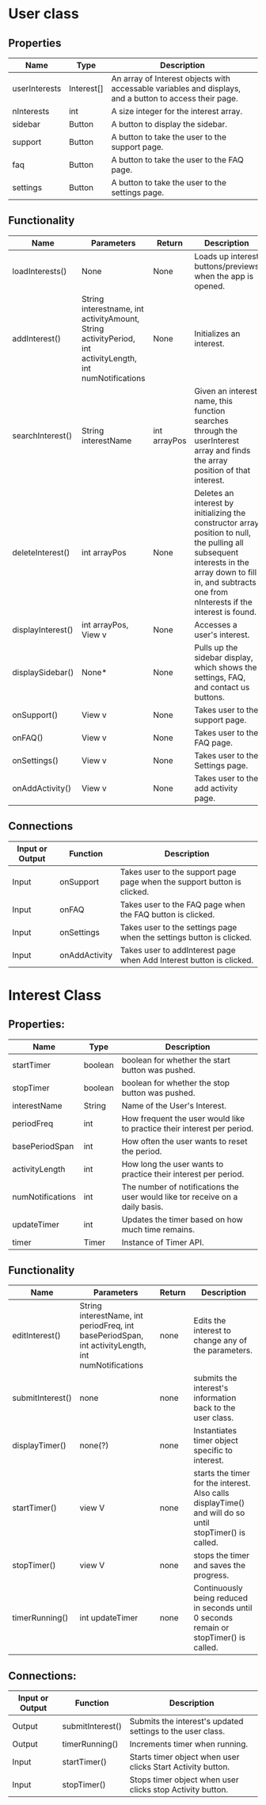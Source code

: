 # User class

## Properties

| Name  | Type | Description
| ------------- | ------------- | ------------- 
| userInterests  | Interest[]  | An array of Interest objects with accessable variables and displays, and a button to access their page.  	
| nInterests  | int | A size integer for the interest array.
| sidebar | Button | A button to display the sidebar.
| support | Button | A button to take the user to the support page.
| faq | Button | A button to take the user to the FAQ page.
| settings | Button | A button to take the user to the settings page.


## Functionality

| Name  | Parameters | Return | Description
| ----------  | ---------- | --------- | -----------
| loadInterests()  | None | None | Loads up interest buttons/previews when the app is opened.
| addInterest()  | String interestname, int activityAmount, String activityPeriod, int activityLength, int numNotifications  | None  | Initializes an interest.
| searchInterest()  | String interestName | int arrayPos | Given an interest name, this function searches through the userInterest array and finds the array position of that interest.	
| deleteInterest()  | int arrayPos  | None  | Deletes an interest by initializing the constructor array position to null, the pulling all subsequent interests in the array down to fill in, and subtracts one from nInterests if the interest is found.	
| displayInterest()  | int arrayPos, View v  | None  | Accesses a user's interest.
| displaySidebar()  | None* | None | Pulls up the sidebar display, which shows the settings, FAQ, and contact us buttons.
| onSupport()  |  View v | None | Takes user to the support page. 
| onFAQ()  |  View v | None | Takes user to the FAQ page. 
| onSettings()  |  View v | None | Takes user to the Settings page. 
| onAddActivity()   | View v | None | Takes user to the add activity page. 

## Connections 
| Input or Output  | Function | Description
| -------------    | ---------- | ---------- 
| Input            | onSupport   | Takes user to the support page page when the support button is clicked. 
| Input            | onFAQ   | Takes user to the FAQ page when the FAQ button is clicked. 
| Input            | onSettings   | Takes user to the settings page when the settings button is clicked. 
| Input            | onAddActivity   | Takes user to addInterest page when Add Interest button is clicked. 


# Interest Class

## Properties:														
| Name  | Type | Description
| ------------- | ------------- | ------------- 										
| startTimer | boolean | boolean for whether the start button was pushed.												
| stopTimer	| boolean |	boolean for whether the stop button was pushed.												
| interestName |	String |	Name of the User's Interest.												
| periodFreq |	int	| How frequent the user would like to practice their interest per period.												
| basePeriodSpan |	int |	How often the user wants to reset the period.												
| activityLength |	int |	How long the user wants to practice their interest per period.												
| numNotifications |	int |	The number of notifications the user would like tor receive on a daily basis.
| updateTimer |	int |	Updates the timer based on how much time remains.
| timer       | Timer | Instance of Timer API. 
														
## Functionality											
| Name  | Parameters | Return | Description
| ----------  | ---------- | --------- | -----------					
| editInterest() |	String interestName, int periodFreq, int basePeriodSpan, int activityLength, int numNotifications | none | Edits the interest to change any of the parameters.
| submitInterest() |	none | none	| submits the interest's information back to the user class.
| displayTimer() |	none(?) |	none |	Instantiates timer object specific to interest. 
| startTimer() |	view V | none |	starts the timer for the interest. Also calls displayTime() and will do so until stopTimer() is called.	
| stopTimer() |	view V | none |	stops the timer and saves the progress.
| timerRunning() |	int updateTimer | none |	Continuously being reduced in seconds until 0 seconds remain or stopTimer() is called.
														
## Connections:
| Input or Output  | Function | Description
| ----------  | ---------- |  -----------							
| Output |	submitInterest() |	Submits the interest's updated settings to the user class.
| Output |      timerRunning()   |      Increments timer when running. 
| Input  |      startTimer()     |      Starts timer object when user clicks Start Activity button. 
| Input  |      stopTimer()      |      Stops timer object when user clicks stop Activity button. 
